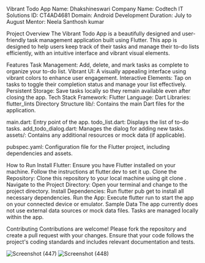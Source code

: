 Vibrant Todo App
Name: Dhakshineswari 
Company Name: Codtech IT Solutions 
ID: CT4AD4681 
Domain: Android Development 
Duration: July to August 
Mentor: Neela Santhosh kumar


Project Overview
The Vibrant Todo App is a beautifully designed and user-friendly task management application built using Flutter. This app is designed to help users keep track of their tasks and manage their to-do lists efficiently, with an intuitive interface and vibrant visual elements.

Features
Task Management: Add, delete, and mark tasks as complete to organize your to-do list.
Vibrant UI: A visually appealing interface using vibrant colors to enhance user engagement.
Interactive Elements: Tap on tasks to toggle their completion status and manage your list effectively.
Persistent Storage: Save tasks locally so they remain available even after closing the app.
Tech Stack
Framework: Flutter
Language: Dart
Libraries: flutter_lints
Directory Structure
lib/: Contains the main Dart files for the application.

main.dart: Entry point of the app.
todo_list.dart: Displays the list of to-do tasks.
add_todo_dialog.dart: Manages the dialog for adding new tasks.
assets/: Contains any additional resources or mock data (if applicable).

pubspec.yaml: Configuration file for the Flutter project, including dependencies and assets.

How to Run
Install Flutter: Ensure you have Flutter installed on your machine. Follow the instructions at flutter.dev to set it up.
Clone the Repository: Clone this repository to your local machine using git clone <repository-url>.
Navigate to the Project Directory: Open your terminal and change to the project directory.
Install Dependencies: Run flutter pub get to install all necessary dependencies.
Run the App: Execute flutter run to start the app on your connected device or emulator.
Sample Data
The app currently does not use external data sources or mock data files. Tasks are managed locally within the app.

Contributing
Contributions are welcome! Please fork the repository and create a pull request with your changes. Ensure that your code follows the project's coding standards and includes relevant documentation and tests.

![Screenshot (447)](https://github.com/user-attachments/assets/94ad904a-d9f5-4ed5-a7f2-f7421400ae33)
![Screenshot (448)](https://github.com/user-attachments/assets/e52f01a3-84ea-44d6-88e3-815e9125e64d)

